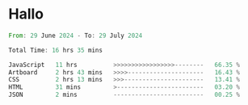 # Hallo
<!--START_SECTION:waka-->

```rust
From: 29 June 2024 - To: 29 July 2024

Total Time: 16 hrs 35 mins

JavaScript   11 hrs          >>>>>>>>>>>>>>>>>--------   66.35 %
Artboard     2 hrs 43 mins   >>>>---------------------   16.43 %
CSS          2 hrs 13 mins   >>>----------------------   13.41 %
HTML         31 mins         >------------------------   03.20 %
JSON         2 mins          -------------------------   00.25 %
```

<!--END_SECTION:waka-->
